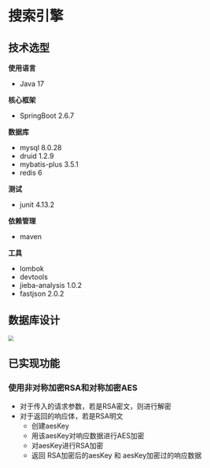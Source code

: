 # 搜索引擎



## 技术选型

**使用语言**

- Java 17

**核心框架**

- SpringBoot 2.6.7

**数据库**

- mysql 8.0.28
- druid 1.2.9
- mybatis-plus 3.5.1
- redis 6

**测试**

- junit 4.13.2

**依赖管理**

- maven

**工具**

- lombok
- devtools
- jieba-analysis 1.0.2
- fastjson 2.0.2

## 数据库设计

<img src="https://www.yumoyumo.top/wp-content/uploads/2022/05/image-20220509222424853.png" style="zoom:67%;" />

## 已实现功能

### 使用非对称加密RSA和对称加密AES

- 对于传入的请求参数，若是RSA密文，则进行解密
- 对于返回的响应体，若是RSA明文
  - 创建aesKey
  - 用该aesKey对响应数据进行AES加密
  - 对aesKey进行RSA加密
  - 返回 RSA加密后的aesKey 和 aesKey加密过的响应数据